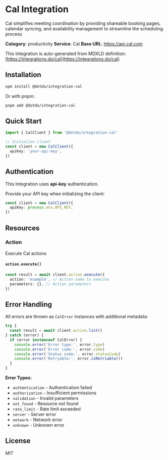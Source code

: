 # Cal Integration

Cal simplifies meeting coordination by providing shareable booking pages, calendar syncing, and availability management to streamline the scheduling process

**Category**: productivity
**Service**: Cal
**Base URL**: https://api.cal.com

This Integration is auto-generated from MDXLD definition: [https://integrations.do/cal](https://integrations.do/cal)

## Installation

```bash
npm install @dotdo/integration-cal
```

Or with pnpm:

```bash
pnpm add @dotdo/integration-cal
```

## Quick Start

```typescript
import { CalClient } from '@dotdo/integration-cal'

// Initialize client
const client = new CalClient({
  apiKey: 'your-api-key',
})
```

## Authentication

This Integration uses **api-key** authentication.

Provide your API key when initializing the client:

```typescript
const client = new CalClient({
  apiKey: process.env.API_KEY,
})
```

## Resources

### Action

Execute Cal actions

#### `action.execute()`

```typescript
const result = await client.action.execute({
  action: 'example', // Action name to execute
  parameters: {}, // Action parameters
})
```

## Error Handling

All errors are thrown as `CalError` instances with additional metadata:

```typescript
try {
  const result = await client.action.list()
} catch (error) {
  if (error instanceof CalError) {
    console.error('Error type:', error.type)
    console.error('Error code:', error.code)
    console.error('Status code:', error.statusCode)
    console.error('Retryable:', error.isRetriable())
  }
}
```

**Error Types:**

- `authentication` - Authentication failed
- `authorization` - Insufficient permissions
- `validation` - Invalid parameters
- `not_found` - Resource not found
- `rate_limit` - Rate limit exceeded
- `server` - Server error
- `network` - Network error
- `unknown` - Unknown error

## License

MIT
